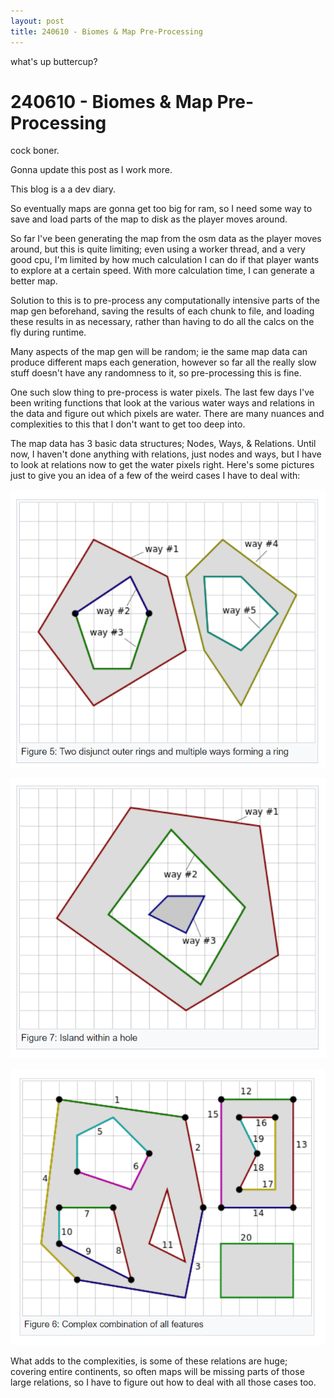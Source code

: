 ```yaml
---
layout: post
title: 240610 - Biomes & Map Pre-Processing
---
```


what's up buttercup?

# 240610 - Biomes & Map Pre-Processing

cock boner.

Gonna update this post as I work more.

This blog is a a dev diary. 

So eventually maps are gonna get too big for ram, so I need some way to save and load parts of the map to disk as the player moves around.

So far I've been generating the map from the osm data as the player moves around, but this is quite limiting; even using a worker thread, and a very good cpu, I'm limited by how much calculation I can do if that player wants to explore at a certain speed. With more calculation time, I can generate a better map.

Solution to this is to pre-process any computationally intensive parts of the map gen beforehand, saving the results of each chunk to file, and loading these results in as necessary, rather than having to do all the calcs on the fly during runtime. 

Many aspects of the map gen will be random; ie the same map data can produce different maps each generation, however so far all the really slow stuff doesn't have any randomness to it, so pre-processing this is fine.

One such slow thing to pre-process is water pixels. The last few days I've been writing functions that look at the various water ways and relations in the data and figure out which pixels are water. There are many nuances and complexities to this that I don't want to get too deep into.

The map data has 3 basic data structures; Nodes, Ways, & Relations. Until now, I haven't done anything with relations, just nodes and ways, but I have to look at relations now to get the water pixels right. Here's some pictures just to give you an idea of a few of the weird cases I have to deal with:

![240531_2](/images/Capture.png)

![240531_2](/images/Capture2.png)

![240531_2](/images/Capture3.png)


What adds to the complexities, is some of these relations are huge; covering entire continents, so often maps will be missing parts of those large relations, so I have to figure out how to deal with all those cases too.